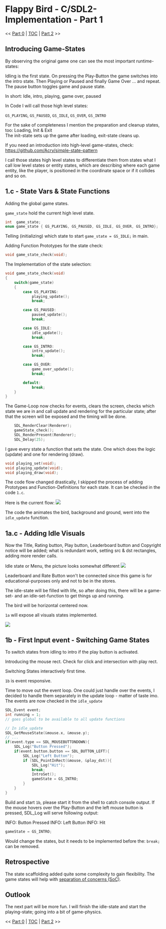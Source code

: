 # Flappy Bird - C/SDL2-Implementation - Part 1

<< [Part 0](FlappyBird_0.md) | [TOC](TOC.md) | [Part 2](Patience.md) >><br>

## Introducing Game-States

By observing the original game one can see the most important runtime-states:

Idling is the first state. On pressing the Play-Button the game switches into the intro state. Then Playing or Paused and finally Game Over ... and repeat. The pause button toggles game and pause state.

In short:
Idle, intro, playing, game over, paused

In Code I will call those high level states:

`GS_PLAYING`, `GS_PAUSED`, `GS_IDLE`, `GS_OVER`, `GS_INTRO`

For the sake of completeness I mention the preparation and cleanup states, too:
Loading, Init & Exit<br>
The init-state sets up the game after loading, exit-state cleans up.

If you need an introduction into high-level game-states, check:<br>
<https://github.com/Acry/simple-state-pattern>

I call those states high level states to differentiate them from states what I call low level states or entity states, which are describing where each game entity, like the player, is positioned in the coordinate space or if it collides and so on.

## 1.c - State Vars & State Functions

Adding the global game states.

`game_state` hold the current high level state.

```c
int  game_state;
enum game_state { GS_PLAYING, GS_PAUSED, GS_IDLE, GS_OVER, GS_INTRO};
```

Telling (initializing) which state to start `game_state = GS_IDLE;` in main.<br>

Adding Function Prototypes for the state check:

```c
void game_state_check(void);
```

The Implementation of the state selection:

```c
void game_state_check(void)
{
	switch(game_state)
	{
		case GS_PLAYING:
			playing_update();
			break;

		case GS_PAUSED:
			paused_update();
			break;

		case GS_IDLE:
			idle_update();
			break;

		case GS_INTRO:
			intro_update();
			break;

		case GS_OVER:
			game_over_update();
			break;

		default:
			break;
	}
}
```

The Game-Loop now checks for events, clears the screen, checks which state we are in and call update and rendering for the particular state; after that the screen will be exposed and the timing will be done.

```c
	SDL_RenderClear(Renderer);
	gameState_check();
	SDL_RenderPresent(Renderer);
	SDL_Delay(25);
```

I gave every state a function that sets the state. One which does the logic (update) and one for rendering (draw).

```c
void playing_set(void);
void playing_update(void);
void playing_draw(void);
```

The code flow changed drastically, I skipped the process of adding Prototypes and Function-Definitions for each state. It can be checked in the code `1.c`.

Here is the current flow:
![](Images/Flow2.png)

The code the animates the bird, background and ground, went into the `idle_update` function.

## 1a.c - Adding Idle Visuals

Now the Title, Rating button, Play button, Leaderboard button and Copyright notice will be added; what is redundant work, setting src & dst rectangles, adding more render calls.

Idle state or Menu, the picture looks somewhat different
![](Images/FlappyBird6.png)

Leaderboard and Rate Button won't be connected since this game is for educational-purposes only and not to be in the stores.

The idle-state will be filled with life, so after doing this, there will be a game-set- and an idle-set-function to get things up and running.

The bird will be horizontal centered now.

`1a` will expose all visuals states implemented.

![](Images/FlappyPromo.png)

## 1b - First Input event - Switching Game States

To switch states from idling to intro if the play button is activated.

Introducing the mouse rect.
Check for click and intersection with play rect.

Switching States interactively first time.

`1b` is event responsive.

Time to move out the event loop.
One could just handle over the events, I decided to handle them separately in the update loop - matter of taste imo. The events are now checked in the `idle_update`

```c
SDL_Event event;
int running = 1;
// goes global to be available to all update functions
```

```c
// In idle_update
SDL_GetMouseState(&mouse.x, &mouse.y);
// ...
if(event.type == SDL_MOUSEBUTTONDOWN){
	SDL_Log("Button Pressed");
	if(event.button.button == SDL_BUTTON_LEFT){
		SDL_Log("Left Button");
		if (SDL_PointInRect(&mouse, &play_dst)){
			SDL_Log("Hit");
			break;
			IntroSet();
			gameState = GS_INTRO;
		}
	}
}
```

Build and start `1b`, please start it from the shell to catch console output.
If the mouse hovers over the Play-Button and the left mouse button is pressed, SDL_Log will serve following output:

INFO: Button Pressed
INFO: Left Button
INFO: Hit

```c
gameState = GS_INTRO;
```

Would change the states, but it needs to be implemented before the: `break;` can be removed.

## Retrospective

The state scaffolding added quite some complexity to gain flexibility. The game states will help with [separation of concerns (SoC)](https://en.wikipedia.org/wiki/Separation_of_concerns).

## Outlook

The next part will be more fun. I will finish the idle-state and start the playing-state; going into a bit of game-physics.

<< [Part 0](FlappyBird_0.md) | [TOC](TOC.md) | [Part 2](Patience.md) >><br>
